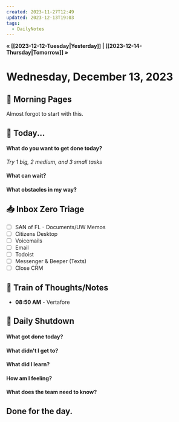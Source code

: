 ```yaml
---
created: 2023-11-27T12:49
updated: 2023-12-13T19:03
tags:
  - DailyNotes
---
```

**« [[2023-12-12-Tuesday|Yesterday]] | [[2023-12-14-Thursday|Tomorrow]] »**
# Wednesday, December 13, 2023

## 🌅 Morning Pages
Almost forgot to start with this.
## 📅 Today...
#### What do you want to get done today? 
*Try 1 big, 2 medium, and 3 small tasks*
#### What can wait? 

#### What obstacles in my way?


## 📥 Inbox Zero Triage
- [ ] SAN of FL - Documents/UW Memos
- [ ] Citizens Desktop
- [ ] Voicemails
- [ ] Email
- [ ] Todoist
- [ ] Messenger & Beeper (Texts)
- [ ] Close CRM

## 💭 Train of Thoughts/Notes
- **08:50 AM** - 
Vertafore
## 🌙 Daily Shutdown
#### What got done today?

#### What didn't I get to?

#### What did I learn?

#### How am I feeling?

#### What does the team need to know?


## Done for the day.
